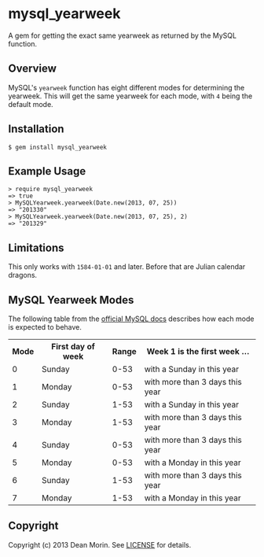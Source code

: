 # mysql_yearweek

A gem for getting the exact same yearweek as returned by the MySQL function.

## Overview

MySQL's `yearweek` function has eight different modes for determining the yearweek. This will get the same yearweek for each mode, with `4` being the default mode.

## Installation

    $ gem install mysql_yearweek

## Example Usage

    > require mysql_yearweek
    => true
    > MySQLYearweek.yearweek(Date.new(2013, 07, 25))
    => "201330"
    > MySQLYearweek.yearweek(Date.new(2013, 07, 25), 2)
    => "201329"
    
## Limitations

This only works with `1584-01-01` and later. Before that are Julian calendar dragons.

## MySQL Yearweek Modes
The following table from the [official MySQL docs] describes how each mode is expected to behave.

<table>
  <tr><th>Mode</th><th>First day of week</th><th>Range</th><th>Week 1 is the first week …</th></tr>
  <tr><td>0</td><td>Sunday</td><td>0-53</td><td>with a Sunday in this year</td></tr>
  <tr><td>1</td><td>Monday</td><td>0-53</td><td>with more than 3 days this year</td></tr>
  <tr><td>2</td><td>Sunday</td><td>1-53</td><td>with a Sunday in this year</td></tr>
  <tr><td>3</td><td>Monday</td><td>1-53</td><td>with more than 3 days this year</td></tr>
  <tr><td>4</td><td>Sunday</td><td>0-53</td><td>with more than 3 days this year</td></tr>
  <tr><td>5</td><td>Monday</td><td>0-53</td><td>with a Monday in this year</td></tr>
  <tr><td>6</td><td>Sunday</td><td>1-53</td><td>with more than 3 days this year</td></tr>
  <tr><td>7</td><td>Monday</td><td>1-53</td><td>with a Monday in this year</td></tr>
</table>

## Copyright

Copyright (c) 2013 Dean Morin. See [LICENSE] for details.

[official MySQL docs]: https://dev.mysql.com/doc/refman/5.0/en/date-and-time-functions.html#function_week
[LICENSE]: https://github.com/deanmorin/mysql_yearweek/blob/master/LICENSE
